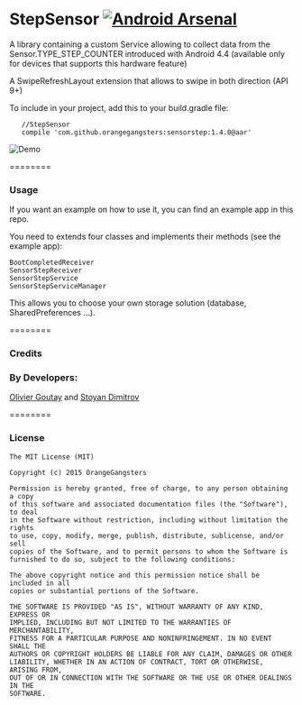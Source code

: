 # StepSensor [![Android Arsenal](https://img.shields.io/badge/Android%20Arsenal-StepSensor-brightgreen.svg?style=flat)](https://android-arsenal.com/details/1/1524)
A library containing a custom Service allowing to collect data from the Sensor.TYPE_STEP_COUNTER introduced with Android 4.4 (available only for devices that supports this hardware feature)

A SwipeRefreshLayout extension that allows to swipe in both direction (API 9+)

To include in your project, add this to your build.gradle file:
```
   //StepSensor
   compile 'com.github.orangegangsters:sensorstep:1.4.0@aar'
```

![Demo](app/src/main/res/raw/github.png)

========

### Usage

If you want an example on how to use it, you can find an example app in this repo.

You need to extends four classes and implements their methods (see the example app):
```
BootCompletedReceiver
SensorStepReceiver
SensorStepService
SensorStepServiceManager
```

This allows you to choose your own storage solution (database, SharedPreferences ...).

========

### Credits

### By Developers:
[Olivier Goutay](https://github.com/olivierg13) and [Stoyan Dimitrov](https://github.com/StoyanD)

========

### License

```
The MIT License (MIT)

Copyright (c) 2015 OrangeGangsters

Permission is hereby granted, free of charge, to any person obtaining a copy
of this software and associated documentation files (the "Software"), to deal
in the Software without restriction, including without limitation the rights
to use, copy, modify, merge, publish, distribute, sublicense, and/or sell
copies of the Software, and to permit persons to whom the Software is
furnished to do so, subject to the following conditions:

The above copyright notice and this permission notice shall be included in all
copies or substantial portions of the Software.

THE SOFTWARE IS PROVIDED "AS IS", WITHOUT WARRANTY OF ANY KIND, EXPRESS OR
IMPLIED, INCLUDING BUT NOT LIMITED TO THE WARRANTIES OF MERCHANTABILITY,
FITNESS FOR A PARTICULAR PURPOSE AND NONINFRINGEMENT. IN NO EVENT SHALL THE
AUTHORS OR COPYRIGHT HOLDERS BE LIABLE FOR ANY CLAIM, DAMAGES OR OTHER
LIABILITY, WHETHER IN AN ACTION OF CONTRACT, TORT OR OTHERWISE, ARISING FROM,
OUT OF OR IN CONNECTION WITH THE SOFTWARE OR THE USE OR OTHER DEALINGS IN THE
SOFTWARE.
```
